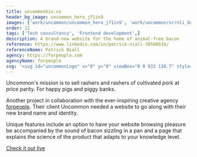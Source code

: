 ```yaml
---
title: uncommonbio.co
header_bg_image: uncommon_hero_jf1in9
images: ['work/uncommon/uncommon_hero_jf1in9', 'work/uncommon/scrnli_Oct_10_2023_sspigq', 'work/uncommon/scrnli_screenshot_4_._dctvo7', 'work/uncommon/scrnli_Oct_10_2023_1_._ybvayx']
order: 12
tags: ['Tech consultancy', 'Frontend development',]
description: A brand-new website for the home of animal-free bacon
reference: https://www.linkedin.com/in/patrick-niall-38560b1b/
referenceName: Patrick Niall
agency: https://forpeople.com
agencyName: forpeople
svg: '<svg id="uncommonLogo" x="0" y="0" viewBox="0 0 932 110.7" style="enable-background:new 0 0 932 110.7; fill: currentColor;"><path id="n7" class="uncommonLogo-letter" d="M828.9 3.5h30.5v9.6C865.6 4.9 878.2 0 889.3 0c10.2 0 21.6 3.1 28.1 9.1 8.4 7.5 14.7 19.9 14.7 32v66.4h-30.3V48.8c0-5-1.8-12.9-4.6-15.7-2.7-2.8-6.7-6.8-16.2-6.8s-14.8 4.9-17.5 8.9c-2.3 3.3-4.1 7.4-4.1 13.6v58.8h-30.5V3.5z"></path><path id="o6" class="uncommonLogo-letter" d="M801.2 17.2c-10.8-10.7-24.1-16-39.6-16s-28.7 5.3-39.5 16C711.4 27.7 706 40.6 706 56c0 15.3 5.4 28.3 16.1 39 10.7 10.5 23.9 15.8 39.5 15.8s28.8-5.3 39.6-16C812 84.3 817.5 71.3 817.5 56c0-15.4-5.4-28.3-16.3-38.8zm-21.7 57.1c-4.9 5-10.8 7.5-17.9 7.5s-13-2.5-17.7-7.5c-4.9-5-7.3-11.1-7.3-18.4 0-7.2 2.4-13.4 7.1-18.4 4.9-5 10.8-7.5 17.9-7.5s13 2.5 17.9 7.5c4.9 5 7.3 11.1 7.3 18.4 0 7.3-2.5 13.4-7.3 18.4z"></path><path id="mm5" class="uncommonLogo-letter" d="M446.9 3.5h30.5v9.6C483.6 4.9 496.2 0 507.3 0c10.2 0 21.6 3.1 28.1 9.1 3.3 2.9 6.3 6.7 8.7 10.8 3.7-4.2 6.3-6.8 6.3-6.8C557.1 6.2 569.1 0 580.2 0c10.2 0 21.6 3.1 28.1 9.1 3.3 3 6.3 6.7 8.7 10.9 3.7-4.2 6.4-6.9 6.4-6.9C630.1 6.2 642.1 0 653.2 0c10.2 0 21.6 3.1 28.1 9.1 8.4 7.5 14.7 19.9 14.7 32v66.4h-30.3V48.7c0-5-1.8-12.9-4.6-15.7-2.7-2.8-6.7-6.8-16.2-6.8s-14.8 4.9-17.5 8.9c-2.3 3.3-4.1 7.4-4.1 13.6v58.8h-30.7V48.7c0-5-1.8-12.9-4.6-15.7-2.7-2.8-6.7-6.8-16.2-6.8s-14.8 4.9-17.5 8.9c-2.3 3.3-4.1 7.4-4.1 13.6v58.8h-30.6V48.7c0-5-1.8-12.9-4.6-15.7-2.7-2.8-6.7-6.8-16.2-6.8s-14.8 4.9-17.5 8.9c-2.3 3.3-4.1 7.4-4.1 13.6v58.8h-30.5V3.5z"></path><path id="o4" class="uncommonLogo-letter" d="M420 17.2c-10.8-10.7-24.1-16-39.6-16s-28.7 5.3-39.5 16c-10.7 10.5-16.1 23.5-16.1 38.8 0 15.3 5.4 28.3 16.1 39 10.7 10.5 23.9 15.8 39.5 15.8s28.8-5.3 39.6-16c10.8-10.5 16.3-23.5 16.3-38.8 0-15.4-5.4-28.3-16.3-38.8zm-21.7 57.1c-4.9 5-10.8 7.5-17.9 7.5s-13-2.5-17.7-7.5c-4.9-5-7.3-11.1-7.3-18.4 0-7.2 2.4-13.4 7.1-18.4 4.9-5 10.8-7.5 17.9-7.5s13 2.5 17.9 7.5c4.9 5 7.3 11.1 7.3 18.4 0 7.3-2.4 13.4-7.3 18.4z"></path><path id="c3" class="uncommonLogo-letter" d="M247.1 16.8c10.4-10.4 23.4-15.6 39.1-15.6 13.6 0 25.5 4.5 35.6 13.4l-11.3 26.5c-6.8-7.3-14.6-11-23.2-11-7.2 0-13.2 2.5-18.1 7.5-4.9 4.9-7.3 11.2-7.3 18.9 0 7.6 2.4 13.7 7.1 18.4 4.9 4.7 10.8 7 17.9 7 8.9 0 16.7-3.7 23.6-11l11.3 26.5c-10.1 8.9-22 13.4-35.6 13.4-15.7 0-28.8-5.2-39.3-15.6-10.4-10.4-15.5-23.5-15.5-39.1s5.2-28.9 15.7-39.3z"></path><path id="n2" class="uncommonLogo-letter" d="M117.8 3.5h30.5v9.6C154.5 4.9 167.1 0 178.2 0c10.2 0 21.6 3.1 28.1 9.1 8.4 7.5 14.7 19.9 14.7 32v66.4h-30.3V48.7c0-5-1.8-12.9-4.6-15.7-2.7-2.8-6.7-6.8-16.2-6.8s-14.8 4.9-17.5 8.9c-2.3 3.3-4.1 7.4-4.1 13.6v58.8h-30.5V3.5z"></path><path id="u1" class="uncommonLogo-letter" d="M103.1 107.2H72.6v-9.6c-6.2 8.2-18.8 13.1-29.9 13.1-10.2 0-21.6-3.1-28.1-9.1C6.3 94.1 0 81.7 0 69.6V3.2h30.3V62c0 5 1.8 12.9 4.6 15.7 2.7 2.8 6.7 6.8 16.2 6.8s14.8-4.9 17.5-8.9c2.3-3.3 4.1-7.4 4.1-13.6V3.2h30.5v104z"></path></svg>'
---
```

Uncommon's mission is to sell rashers and rashers of cultivated pork at price parity. For happy pigs and piggy banks.

Another project in collaboration with the ever-inspiring creative agency [forpeople](https://forpeople.com). Their client Uncommon needed a website to go along with their new brand name and identity. 

Unique features include an option to have your website browsing pleasure be accompanied by the sound of bacon sizzling in a pan and a page that explains the science of the product that adapts to your knowledge level.

<a href="https://uncommonbio.co" class="button" target="_blank">Check it out live</a>